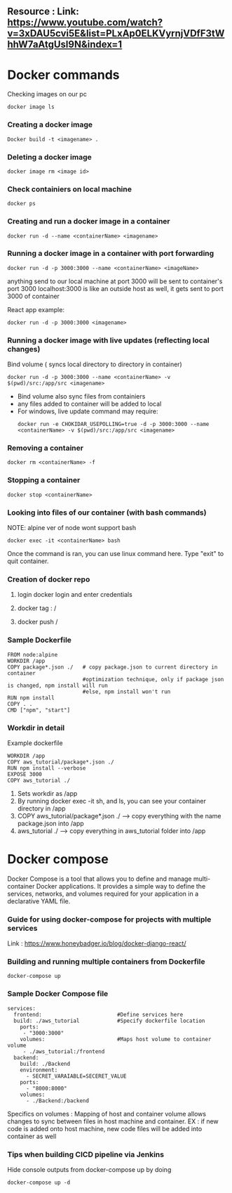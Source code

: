 ## Resource : Link: https://www.youtube.com/watch?v=3xDAU5cvi5E&list=PLxAp0ELKVyrnjVDfF3tWhhW7aAtgUsl9N&index=1

# Docker commands
Checking images on our pc 
```
docker image ls
```

### Creating a docker image
```
Docker build -t <imagename> .
```

### Deleting a docker image
```
docker image rm <image id>
```

### Check containiers on local machine
```
docker ps
```

### Creating and run a docker image in a container
```
docker run -d --name <containerName> <imagename>
```

### Running a docker image in a container with port forwarding
```
docker run -d -p 3000:3000 --name <containerName> <imageName>
```

anything send to our local machine at port 3000 will be sent to container's port 3000
localhost:3000 is like an outside host as well, it gets sent to port 3000 of container

React app example:
```
docker run -d -p 3000:3000 <imagename>
```

### Running a docker image with live updates (reflecting local changes)
Bind volume ( syncs local directory to directory in container)
```
docker run -d -p 3000:3000 --name <containerName> -v $(pwd)/src:/app/src <imagename>
```

- Bind volume also sync files from containiers
- any files added to container will be added to local
- For windows, live update command may require:
  ```
  docker run -e CHOKIDAR_USEPOLLING=true -d -p 3000:3000 --name <containerName> -v $(pwd)/src:/app/src <imagename>
  ```
  
### Removing a container
```
docker rm <containerName> -f
```

### Stopping a container
```
docker stop <containerName>
```

### Looking into files of our container (with bash commands)
NOTE: alpine ver of node wont support bash
```
docker exec -it <containerName> bash
```

Once the command is ran, you can use linux command here. Type "exit" to quit container.


### Creation of docker repo 

1. login
    docker login and enter credentials

2. docker tag <imagename>:<imagetag>  <username>/<reponame>

3. docker push <username>/<reponame>

### Sample Dockerfile

```
FROM node:alpine 
WORKDIR /app
COPY package*.json ./   # copy package.json to current directory in container
                        #optimization technique, only if package json is changed, npm install will run
                        #else, npm install won't run
RUN npm install
COPY . .
CMD ["npm", "start"]
```

### Workdir in detail
Example dockerfile

```
WORKDIR /app
COPY aws_tutorial/package*.json ./
RUN npm install --verbose
EXPOSE 3000
COPY aws_tutorial ./
```

1. Sets workdir as /app
2. By running docker exec -it <container-id> sh, and ls, you can see your container directory in /app
3. COPY aws_tutorial/package*.json ./ --> copy everything with the name package.json into /app
4. aws_tutorial ./ --> copy everything in aws_tutorial folder into /app

# Docker compose 
Docker Compose is a tool that allows you to define and manage multi-container Docker applications. It provides a simple way to define the services, networks, and volumes required for your application in a declarative YAML file.

### Guide for using docker-compose for projects with multiple services
Link : https://www.honeybadger.io/blog/docker-django-react/

### Building and running multiple containers from Dockerfile
```
docker-compose up
```
### Sample Docker Compose file

```
services:
  frontend:                        #Define services here
  build: ./aws_tutorial            #Specify dockerfile location
    ports:
     - "3000:3000"
    volumes:                       #Maps host volume to container volume
     - ./aws_tutorial:/frontend
  backend:
    build: ./Backend
    environment:
      - SECRET_VARAIABLE=SECERET_VALUE
    ports:
      - "8000:8000"
    volumes:
      - ./Backend:/backend

```

Specifics on volumes : Mapping of host and container volume allows changes to sync between files in host machine and container. EX : if new code is added onto host machine, new code files will be added into container as well

### Tips when building CICD pipeline via Jenkins
Hide console outputs from docker-compose up by doing 

```
docker-compose up -d
```


